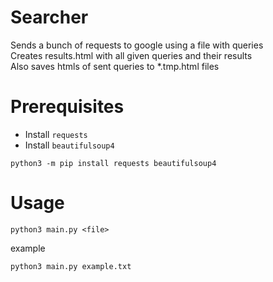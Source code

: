 # Searcher
Sends a bunch of requests to google using a file with queries  
Creates results.html with all given queries and their results  
Also saves htmls of sent queries to *.tmp.html files

# Prerequisites
- Install `requests`
- Install `beautifulsoup4`
```
python3 -m pip install requests beautifulsoup4
```
# Usage
```
python3 main.py <file>
```
example
```
python3 main.py example.txt
```
